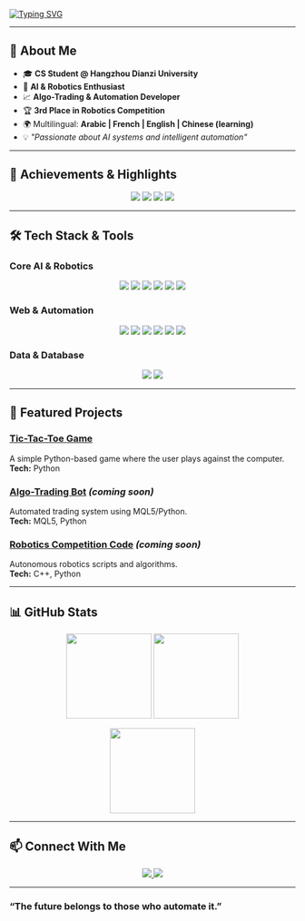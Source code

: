 <!-- Typing animation headline -->
[![Typing SVG](https://readme-typing-svg.herokuapp.com?color=%2300F700&size=28&center=true&vCenter=true&width=900&lines=AI+%26+Robotics+Enthusiast;Algo-Trading+Developer;Automation+%26+ML+Learner;Building+Intelligent+Systems+for+the+Future)](https://git.io/typing-svg)

---

## 👋 About Me  
- 🎓 **CS Student @ Hangzhou Dianzi University**  
- 🤖 **AI & Robotics Enthusiast**  
- 📈 **Algo-Trading & Automation Developer**  
- 🏆 **3rd Place in Robotics Competition**  
- 🌍 Multilingual: **Arabic | French | English | Chinese (learning)**  
- 💡 *"Passionate about AI systems and intelligent automation"*

---

## 🏅 Achievements & Highlights
<p align="center">
  <img src="https://img.shields.io/badge/Robotics-Competition%20Winner-FFD700?style=for-the-badge&logo=robotframework&logoColor=white" />
  <img src="https://img.shields.io/badge/Open%20Source-Contributor-36B37E?style=for-the-badge&logo=github&logoColor=white" />
  <img src="https://img.shields.io/badge/Algo%20Trading-Developer-FF4B4B?style=for-the-badge&logo=chartdotjs&logoColor=white" />
  <img src="https://img.shields.io/badge/Automation-Enthusiast-1F75FE?style=for-the-badge&logo=fastapi&logoColor=white" />
</p>

---

## 🛠 Tech Stack & Tools

### **Core AI & Robotics**
<p align="center">
  <img src="https://img.shields.io/badge/Python-3776AB?style=for-the-badge&logo=python&logoColor=white"/>
  <img src="https://img.shields.io/badge/C++-00599C?style=for-the-badge&logo=c%2B%2B&logoColor=white"/>
  <img src="https://img.shields.io/badge/MQL5-0033A0?style=for-the-badge&logo=MetaTrader&logoColor=white"/>
  <img src="https://img.shields.io/badge/TensorFlow-FF6F00?style=for-the-badge&logo=tensorflow&logoColor=white"/>
  <img src="https://img.shields.io/badge/PyTorch-EE4C2C?style=for-the-badge&logo=pytorch&logoColor=white"/>
  <img src="https://img.shields.io/badge/OpenCV-5C3EE8?style=for-the-badge&logo=opencv&logoColor=white"/>
</p>

### **Web & Automation**
<p align="center">
  <img src="https://img.shields.io/badge/HTML5-E34F26?style=for-the-badge&logo=html5&logoColor=white"/>
  <img src="https://img.shields.io/badge/CSS3-1572B6?style=for-the-badge&logo=css3&logoColor=white"/>
  <img src="https://img.shields.io/badge/JavaScript-F7DF1E?style=for-the-badge&logo=javascript&logoColor=black"/>
  <img src="https://img.shields.io/badge/PHP-777BB4?style=for-the-badge&logo=php&logoColor=white"/>
  <img src="https://img.shields.io/badge/Webflow-4353FF?style=for-the-badge&logo=webflow&logoColor=white"/>
  <img src="https://img.shields.io/badge/N8N-502EC8?style=for-the-badge&logo=n8n&logoColor=white"/>
</p>

### **Data & Database**
<p align="center">
  <img src="https://img.shields.io/badge/Pandas-150458?style=for-the-badge&logo=pandas&logoColor=white"/>
  <img src="https://img.shields.io/badge/MySQL-4479A1?style=for-the-badge&logo=mysql&logoColor=white"/>
</p>

---

## 🚀 Featured Projects
### [Tic-Tac-Toe Game](https://github.com/Rob0y/Tic-Tac-Toe-Game)
A simple Python-based game where the user plays against the computer.  
**Tech:** Python

### [Algo-Trading Bot](#) *(coming soon)*
Automated trading system using MQL5/Python.  
**Tech:** MQL5, Python

### [Robotics Competition Code](#) *(coming soon)*
Autonomous robotics scripts and algorithms.  
**Tech:** C++, Python

---

## 📊 GitHub Stats
<p align="center">
  <img src="https://github-readme-stats.vercel.app/api?username=Rob0y&show_icons=true&theme=radical" height="150"/>
  <img src="https://github-readme-stats.vercel.app/api/top-langs/?username=Rob0y&layout=compact&theme=radical" height="150"/>
</p>

<p align="center">
  <img src="https://github-readme-streak-stats.herokuapp.com/?user=Rob0y&theme=radical" height="150"/>
</p>

---

## 📫 Connect With Me
<p align="center">
  <a href="https://www.linkedin.com/in/hamza-abajtour-a8b18225b" target="_blank">
    <img src="https://img.shields.io/badge/LinkedIn-0077B5?style=for-the-badge&logo=linkedin&logoColor=white"/>
  </a>
  <a href="https://x.com/AbajtourHamza" target="_blank">
    <img src="https://img.shields.io/badge/X-000000?style=for-the-badge&logo=x&logoColor=white"/>
  </a>
</p>

---

### **“The future belongs to those who automate it.”**

